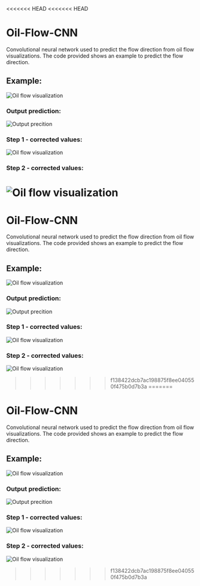 <<<<<<< HEAD
<<<<<<< HEAD
# Oil-Flow-CNN
Convolutional neural network used to predict the flow direction from oil flow visualizations. The code provided shows an example to predict the flow direction.

## Example:
![Oil flow visualization](https://github.com/aero24xx/OilFlowCNN/blob/main/image.png "Backward facing ramp")

### Output prediction:
![Output precition](https://github.com/aero24xx/OilFlowCNN/blob/main/output_0.jpg "Backward facing ramp")

### Step 1 - corrected values:
![Oil flow visualization](https://github.com/aero24xx/OilFlowCNN/blob/main/output_1.jpg "Backward facing ramp")

### Step 2 - corrected values:
![Oil flow visualization](https://github.com/aero24xx/OilFlowCNN/blob/main/output_2.jpg "Backward facing ramp")
=======
# Oil-Flow-CNN
Convolutional neural network used to predict the flow direction from oil flow visualizations. The code provided shows an example to predict the flow direction.

## Example:
![Oil flow visualization](https://github.com/aero24xx/OilFlowCNN/blob/main/image.png "Backward facing ramp")

### Output prediction:
![Output precition](https://github.com/aero24xx/OilFlowCNN/blob/main/output_0.jpg "Backward facing ramp")

### Step 1 - corrected values:
![Oil flow visualization](https://github.com/aero24xx/OilFlowCNN/blob/main/output_1.jpg "Backward facing ramp")

### Step 2 - corrected values:
![Oil flow visualization](https://github.com/aero24xx/OilFlowCNN/blob/main/output_2.jpg "Backward facing ramp")
>>>>>>> f138422dcb7ac198875f8ee040550f475b0d7b3a
=======
# Oil-Flow-CNN
Convolutional neural network used to predict the flow direction from oil flow visualizations. The code provided shows an example to predict the flow direction.

## Example:
![Oil flow visualization](https://github.com/aero24xx/OilFlowCNN/blob/main/image.png "Backward facing ramp")

### Output prediction:
![Output precition](https://github.com/aero24xx/OilFlowCNN/blob/main/output_0.jpg "Backward facing ramp")

### Step 1 - corrected values:
![Oil flow visualization](https://github.com/aero24xx/OilFlowCNN/blob/main/output_1.jpg "Backward facing ramp")

### Step 2 - corrected values:
![Oil flow visualization](https://github.com/aero24xx/OilFlowCNN/blob/main/output_2.jpg "Backward facing ramp")
>>>>>>> f138422dcb7ac198875f8ee040550f475b0d7b3a
